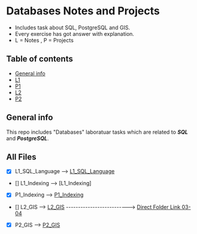 # Databases Notes and Projects
- Includes task about SQL, PostgreSQL and GIS.
- Every exercise has got answer with explanation.
- L = Notes , P = Projects

## Table of contents
* [General info](#general-info)
* [L1](#lab-works)
* [P1](https://tldp.org/LDP/abs/html/index.html)
* [L2](#lab-works)
* [P2](https://tldp.org/LDP/abs/html/index.html)

## General info
This repo includes "Databases" laboratuar tasks which are related to **_SQL_** and **_PostgreSQL_**.

## All Files 
- [x] L1_SQL_Language  --> [L1_SQL_Language](https://github.com/xkyleann/Databases_Projects/blob/main/L1_SQL_Language.md)
- [] L1_Indexing --> [L1_Indexing]
- [x] P1_Indexing --> [P1_Indexing](https://github.com/xkyleann/Databases_Projects/blob/main/P1_Indexing.md) 
- [] L2_GIS --> [L2_GIS](https://github.com/Kyleann/Operating-Systems/files/10022441/02.Basic.commands.pdf) --------------------------> [Direct Folder Link 03-04](https://github.com/Kyleann/Operating-Systems/blob/main/LAB03_04.md)
- [x] P2_GIS --> [P2_GIS](https://github.com/xkyleann/Databases_Projects/blob/main/P2_GIS.md)
